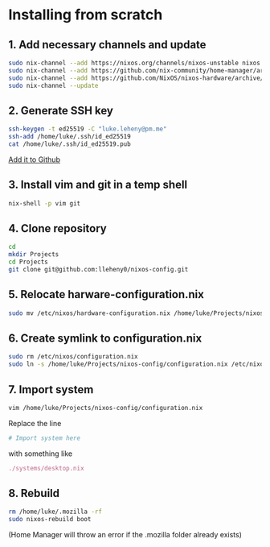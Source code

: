 # Installing from scratch

## 1. Add necessary channels and update

```sh
sudo nix-channel --add https://nixos.org/channels/nixos-unstable nixos
sudo nix-channel --add https://github.com/nix-community/home-manager/archive/master.tar.gz home-manager
sudo nix-channel --add https://github.com/NixOS/nixos-hardware/archive/master.tar.gz nixos-hardware
sudo nix-channel --update
```

## 2. Generate SSH key

```sh
ssh-keygen -t ed25519 -C "luke.leheny@pm.me"
ssh-add /home/luke/.ssh/id_ed25519
cat /home/luke/.ssh/id_ed25519.pub
```

[Add it to Github](https://github.com/settings/ssh/new)

## 3. Install vim and git in a temp shell

```sh
nix-shell -p vim git
```

## 4. Clone repository

```sh
cd
mkdir Projects
cd Projects
git clone git@github.com:lleheny0/nixos-config.git
```

## 5. Relocate harware-configuration.nix

```sh
sudo mv /etc/nixos/hardware-configuration.nix /home/luke/Projects/nixos-config/
```

## 6. Create symlink to configuration.nix

```sh
sudo rm /etc/nixos/configuration.nix
sudo ln -s /home/luke/Projects/nixos-config/configuration.nix /etc/nixos/configuration.nix
```

## 7. Import system

```sh
vim /home/luke/Projects/nixos-config/configuration.nix
```

Replace the line

```nix
# Import system here
```

with something like

```nix
./systems/desktop.nix
```

## 8. Rebuild

```sh
rm /home/luke/.mozilla -rf
sudo nixos-rebuild boot
```

(Home Manager will throw an error if the .mozilla folder already exists)
